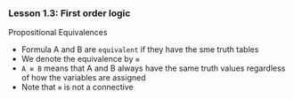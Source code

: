 ### Lesson 1.3: First order logic

Propositional Equivalences

- Formula A and B are `equivalent` if they have the sme truth tables
- We denote the equivalence by `≡`
- `A ≡ B` means that A and B always have the same truth values regardless of how the variables are assigned
- Note that `≡` is not a connective
